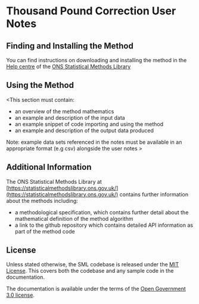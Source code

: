 # Thousand Pound Correction User Notes

## Finding and Installing the Method

You can find instructions on downloading and installing the method in the [Help centre](https://statisticalmethodslibrary.ons.gov.uk/help-centre/access/run-a-method) of the [ONS Statistical Methods Library](https://statisticalmethodslibrary.ons.gov.uk)


## Using the Method
\<This section must contain:
  - an overview of the method mathematics
  - an example and description of the input data
  - an example snippet of code importing and using the method
  - an example and description of the output data produced

  Note: example data sets referenced in the notes must be available in an appropriate format (e.g csv) alongside the user notes
\>

## Additional Information
The ONS Statistical Methods Library at [https://statisticalmethodslibrary.ons.gov.uk/](https://statisticalmethodslibrary.ons.gov.uk/) contains further information about the methods including:
- a methodological specification, which contains further detail about the mathematical definition of the method algorithm
- a link to the github repository which contains detailed API information as part of the method code

## License
Unless stated otherwise, the SML codebase is released under the [MIT License](https://github.com/ONSdigital/sml-python-small/blob/main/LICENSE). This covers both the codebase and any sample code in the documentation.

The documentation is available under the terms of the [Open Government 3.0 license](https://github.com/ONSdigital/sml-supporting-info/blob/main/LICENSE).
